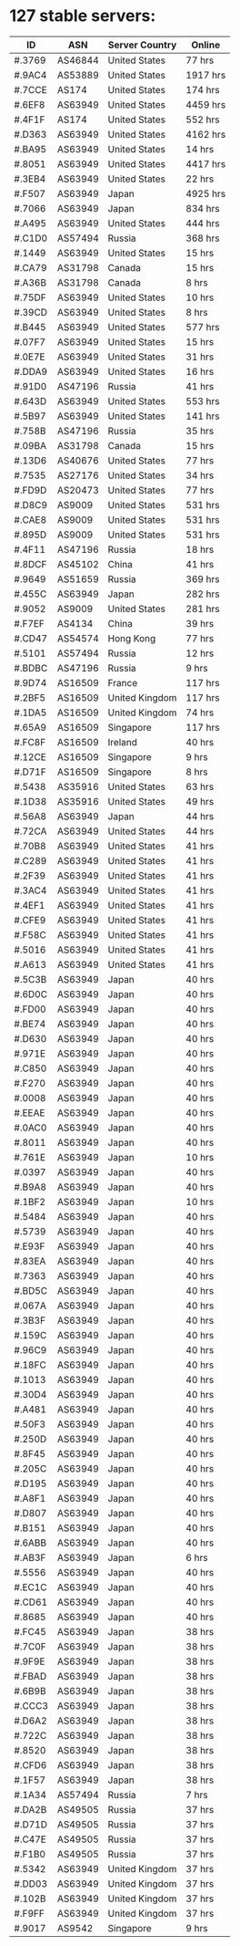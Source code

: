 # 127 stable servers:

| ID | ASN | Server Country | Online |
| ------ | ------ | ------ | ------ |
| #.3769 | AS46844 | United States | 77 hrs |
| #.9AC4 | AS53889 | United States | 1917 hrs |
| #.7CCE | AS174 | United States | 174 hrs |
| #.6EF8 | AS63949 | United States | 4459 hrs |
| #.4F1F | AS174 | United States | 552 hrs |
| #.D363 | AS63949 | United States | 4162 hrs |
| #.BA95 | AS63949 | United States | 14 hrs |
| #.8051 | AS63949 | United States | 4417 hrs |
| #.3EB4 | AS63949 | United States | 22 hrs |
| #.F507 | AS63949 | Japan | 4925 hrs |
| #.7066 | AS63949 | Japan | 834 hrs |
| #.A495 | AS63949 | United States | 444 hrs |
| #.C1D0 | AS57494 | Russia | 368 hrs |
| #.1449 | AS63949 | United States | 15 hrs |
| #.CA79 | AS31798 | Canada | 15 hrs |
| #.A36B | AS31798 | Canada | 8 hrs |
| #.75DF | AS63949 | United States | 10 hrs |
| #.39CD | AS63949 | United States | 8 hrs |
| #.B445 | AS63949 | United States | 577 hrs |
| #.07F7 | AS63949 | United States | 15 hrs |
| #.0E7E | AS63949 | United States | 31 hrs |
| #.DDA9 | AS63949 | United States | 16 hrs |
| #.91D0 | AS47196 | Russia | 41 hrs |
| #.643D | AS63949 | United States | 553 hrs |
| #.5B97 | AS63949 | United States | 141 hrs |
| #.758B | AS47196 | Russia | 35 hrs |
| #.09BA | AS31798 | Canada | 15 hrs |
| #.13D6 | AS40676 | United States | 77 hrs |
| #.7535 | AS27176 | United States | 34 hrs |
| #.FD9D | AS20473 | United States | 77 hrs |
| #.D8C9 | AS9009 | United States | 531 hrs |
| #.CAE8 | AS9009 | United States | 531 hrs |
| #.895D | AS9009 | United States | 531 hrs |
| #.4F11 | AS47196 | Russia | 18 hrs |
| #.8DCF | AS45102 | China | 41 hrs |
| #.9649 | AS51659 | Russia | 369 hrs |
| #.455C | AS63949 | Japan | 282 hrs |
| #.9052 | AS9009 | United States | 281 hrs |
| #.F7EF | AS4134 | China | 39 hrs |
| #.CD47 | AS54574 | Hong Kong | 77 hrs |
| #.5101 | AS57494 | Russia | 12 hrs |
| #.BDBC | AS47196 | Russia | 9 hrs |
| #.9D74 | AS16509 | France | 117 hrs |
| #.2BF5 | AS16509 | United Kingdom | 117 hrs |
| #.1DA5 | AS16509 | United Kingdom | 74 hrs |
| #.65A9 | AS16509 | Singapore | 117 hrs |
| #.FC8F | AS16509 | Ireland | 40 hrs |
| #.12CE | AS16509 | Singapore | 9 hrs |
| #.D71F | AS16509 | Singapore | 8 hrs |
| #.5438 | AS35916 | United States | 63 hrs |
| #.1D38 | AS35916 | United States | 49 hrs |
| #.56A8 | AS63949 | Japan | 44 hrs |
| #.72CA | AS63949 | United States | 44 hrs |
| #.70B8 | AS63949 | United States | 41 hrs |
| #.C289 | AS63949 | United States | 41 hrs |
| #.2F39 | AS63949 | United States | 41 hrs |
| #.3AC4 | AS63949 | United States | 41 hrs |
| #.4EF1 | AS63949 | United States | 41 hrs |
| #.CFE9 | AS63949 | United States | 41 hrs |
| #.F58C | AS63949 | United States | 41 hrs |
| #.5016 | AS63949 | United States | 41 hrs |
| #.A613 | AS63949 | United States | 41 hrs |
| #.5C3B | AS63949 | Japan | 40 hrs |
| #.6D0C | AS63949 | Japan | 40 hrs |
| #.FD00 | AS63949 | Japan | 40 hrs |
| #.BE74 | AS63949 | Japan | 40 hrs |
| #.D630 | AS63949 | Japan | 40 hrs |
| #.971E | AS63949 | Japan | 40 hrs |
| #.C850 | AS63949 | Japan | 40 hrs |
| #.F270 | AS63949 | Japan | 40 hrs |
| #.0008 | AS63949 | Japan | 40 hrs |
| #.EEAE | AS63949 | Japan | 40 hrs |
| #.0AC0 | AS63949 | Japan | 40 hrs |
| #.8011 | AS63949 | Japan | 40 hrs |
| #.761E | AS63949 | Japan | 10 hrs |
| #.0397 | AS63949 | Japan | 40 hrs |
| #.B9A8 | AS63949 | Japan | 40 hrs |
| #.1BF2 | AS63949 | Japan | 10 hrs |
| #.5484 | AS63949 | Japan | 40 hrs |
| #.5739 | AS63949 | Japan | 40 hrs |
| #.E93F | AS63949 | Japan | 40 hrs |
| #.83EA | AS63949 | Japan | 40 hrs |
| #.7363 | AS63949 | Japan | 40 hrs |
| #.BD5C | AS63949 | Japan | 40 hrs |
| #.067A | AS63949 | Japan | 40 hrs |
| #.3B3F | AS63949 | Japan | 40 hrs |
| #.159C | AS63949 | Japan | 40 hrs |
| #.96C9 | AS63949 | Japan | 40 hrs |
| #.18FC | AS63949 | Japan | 40 hrs |
| #.1013 | AS63949 | Japan | 40 hrs |
| #.30D4 | AS63949 | Japan | 40 hrs |
| #.A481 | AS63949 | Japan | 40 hrs |
| #.50F3 | AS63949 | Japan | 40 hrs |
| #.250D | AS63949 | Japan | 40 hrs |
| #.8F45 | AS63949 | Japan | 40 hrs |
| #.205C | AS63949 | Japan | 40 hrs |
| #.D195 | AS63949 | Japan | 40 hrs |
| #.A8F1 | AS63949 | Japan | 40 hrs |
| #.D807 | AS63949 | Japan | 40 hrs |
| #.B151 | AS63949 | Japan | 40 hrs |
| #.6ABB | AS63949 | Japan | 40 hrs |
| #.AB3F | AS63949 | Japan | 6 hrs |
| #.5556 | AS63949 | Japan | 40 hrs |
| #.EC1C | AS63949 | Japan | 40 hrs |
| #.CD61 | AS63949 | Japan | 40 hrs |
| #.8685 | AS63949 | Japan | 40 hrs |
| #.FC45 | AS63949 | Japan | 38 hrs |
| #.7C0F | AS63949 | Japan | 38 hrs |
| #.9F9E | AS63949 | Japan | 38 hrs |
| #.FBAD | AS63949 | Japan | 38 hrs |
| #.6B9B | AS63949 | Japan | 38 hrs |
| #.CCC3 | AS63949 | Japan | 38 hrs |
| #.D6A2 | AS63949 | Japan | 38 hrs |
| #.722C | AS63949 | Japan | 38 hrs |
| #.8520 | AS63949 | Japan | 38 hrs |
| #.CFD6 | AS63949 | Japan | 38 hrs |
| #.1F57 | AS63949 | Japan | 38 hrs |
| #.1A34 | AS57494 | Russia | 7 hrs |
| #.DA2B | AS49505 | Russia | 37 hrs |
| #.D71D | AS49505 | Russia | 37 hrs |
| #.C47E | AS49505 | Russia | 37 hrs |
| #.F1B0 | AS49505 | Russia | 37 hrs |
| #.5342 | AS63949 | United Kingdom | 37 hrs |
| #.DD03 | AS63949 | United Kingdom | 37 hrs |
| #.102B | AS63949 | United Kingdom | 37 hrs |
| #.F9FF | AS63949 | United Kingdom | 37 hrs |
| #.9017 | AS9542 | Singapore | 9 hrs |

